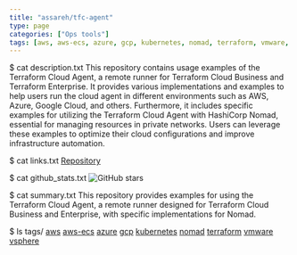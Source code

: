 ```yaml
---
title: "assareh/tfc-agent"
type: page
categories: ["Ops tools"]
tags: [aws, aws-ecs, azure, gcp, kubernetes, nomad, terraform, vmware, vsphere]
---
```


$ cat description.txt
This repository contains usage examples of the Terraform Cloud Agent, a remote runner for Terraform Cloud Business and Terraform Enterprise. It provides various implementations and examples to help users run the cloud agent in different environments such as AWS, Azure, Google Cloud, and others. Furthermore, it includes specific examples for utilizing the Terraform Cloud Agent with HashiCorp Nomad, essential for managing resources in private networks. Users can leverage these examples to optimize their cloud configurations and improve infrastructure automation.

$ cat links.txt
[Repository](https://github.com/assareh/tfc-agent)

$ cat github_stats.txt
![GitHub stars](https://img.shields.io/github/stars/assareh/tfc-agent?style=social)


$ cat summary.txt
This repository provides examples for using the Terraform Cloud Agent, a remote runner designed for Terraform Cloud Business and Enterprise, with specific implementations for Nomad.


$ ls tags/
[aws](/tags/aws/)
[aws-ecs](/tags/aws-ecs/)
[azure](/tags/azure/)
[gcp](/tags/gcp/)
[kubernetes](/tags/kubernetes/)
[nomad](/tags/nomad/)
[terraform](/tags/terraform/)
[vmware](/tags/vmware/)
[vsphere](/tags/vsphere/)
